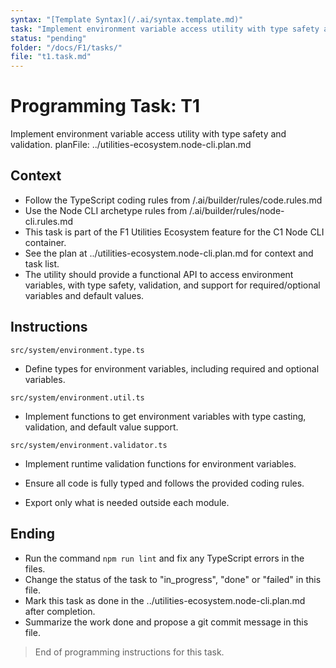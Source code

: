 ```yaml
---
syntax: "[Template Syntax](/.ai/syntax.template.md)"
task: "Implement environment variable access utility with type safety and validation."
status: "pending"
folder: "/docs/F1/tasks/"
file: "t1.task.md"
---
```


# Programming Task: T1

Implement environment variable access utility with type safety and validation.
planFile: ../utilities-ecosystem.node-cli.plan.md

## Context

- Follow the TypeScript coding rules from /.ai/builder/rules/code.rules.md
- Use the Node CLI archetype rules from /.ai/builder/rules/node-cli.rules.md
- This task is part of the F1 Utilities Ecosystem feature for the C1 Node CLI container.
- See the plan at ../utilities-ecosystem.node-cli.plan.md for context and task list.
- The utility should provide a functional API to access environment variables, with type safety, validation, and support for required/optional variables and default values.

## Instructions

`src/system/environment.type.ts`
 - Define types for environment variables, including required and optional variables.

`src/system/environment.util.ts`
 - Implement functions to get environment variables with type casting, validation, and default value support.

`src/system/environment.validator.ts`
 - Implement runtime validation functions for environment variables.

- Ensure all code is fully typed and follows the provided coding rules.
- Export only what is needed outside each module.

## Ending

- Run the command `npm run lint` and fix any TypeScript errors in the files.
- Change the status of the task to "in_progress", "done" or "failed" in this file.
- Mark this task as done in the ../utilities-ecosystem.node-cli.plan.md after completion.
- Summarize the work done and propose a git commit message in this file.

> End of programming instructions for this task.

